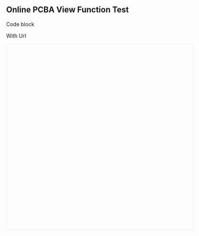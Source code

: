 ## Online PCBA View Function Test



Code block

With Url

<div class="altium-ecad-viewer" data-project-src="https://github.com/SeeedDocument/Grove-I2C_High_Accuracy_Temperature_Sensor-MCP9808/raw/master/res/Grove-I2C_High_Accuracy_Temperature_Sensor-MCP9808.zip" style="border-radius: 0px 0px 4px 4px; height: 500px; border-style: solid; border-width: 1px; border-color: rgb(241, 241, 241); overflow: hidden; max-width: 1280px; max-height: 700px; box-sizing: border-box;" />


